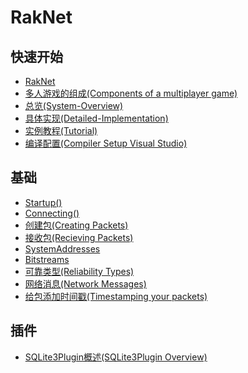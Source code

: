 # RakNet

## 快速开始

* [RakNet](https://github.com/BillEliot/RakNet/wiki/RakNet)
* [多人游戏的组成(Components of a multiplayer game)](https://github.com/BillEliot/RakNet/wiki/%E5%A4%9A%E4%BA%BA%E6%B8%B8%E6%88%8F%E7%9A%84%E7%BB%84%E6%88%90(Components-of-a-multiplayer-game))
* [总览(System-Overview)](https://github.com/BillEliot/RakNet/wiki/总览(System-Overview))
* [具体实现(Detailed-Implementation)](https://github.com/BillEliot/RakNet/wiki/%E5%85%B7%E4%BD%93%E5%AE%9E%E7%8E%B0(Detailed-Implementation))
* [实例教程(Tutorial)](https://github.com/BillEliot/RakNet/wiki/%E5%AE%9E%E4%BE%8B%E6%95%99%E7%A8%8B(Tutorial))
* [编译配置(Compiler Setup Visual Studio)](https://github.com/BillEliot/RakNet/wiki/%E7%BC%96%E8%AF%91%E9%85%8D%E7%BD%AE(Compiler-Setup---Visual-Studio))

## 基础

* [Startup()](https://github.com/BillEliot/RakNet/wiki/Startup())
* [Connecting()](https://github.com/BillEliot/RakNet/wiki/Connecting())
* [创建包(Creating Packets)](https://github.com/BillEliot/RakNet/wiki/%E5%88%9B%E5%BB%BA%E5%8C%85(Creating-Packets))
* [接收包(Recieving Packets)](https://github.com/BillEliot/RakNet/wiki/%E6%8E%A5%E6%94%B6%E5%8C%85(Recieving-Packets))
* [SystemAddresses](https://github.com/BillEliot/RakNet/wiki/SystemAddresses)
* [Bitstreams](https://github.com/BillEliot/RakNet/wiki/Bitstreams)
* [可靠类型(Reliability Types)](https://github.com/BillEliot/RakNet/wiki/%E5%8F%AF%E9%9D%A0%E7%B1%BB%E5%9E%8B(Reliability-Types))
* [网络消息(Network Messages)](https://github.com/BillEliot/RakNet/wiki/%E7%BD%91%E7%BB%9C%E6%B6%88%E6%81%AF(Network-Messages))
* [给包添加时间戳(Timestamping your packets)](https://github.com/BillEliot/RakNet/wiki/%E7%BB%99%E5%8C%85%E6%B7%BB%E5%8A%A0%E6%97%B6%E9%97%B4%E6%88%B3(Timestamping-your-packets))

## 插件

* [SQLite3Plugin概述(SQLite3Plugin Overview)](https://github.com/BillEliot/RakNet/wiki/SQLite3Plugin%E6%A6%82%E8%BF%B0(SQLite3Plugin-Overview))
